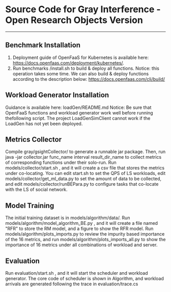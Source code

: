 # Source Code for Gray Interference - Open Research Objects Version
---
## Benchmark Installation
1. Deployment guide of OpenFaaS for Kubernetes is available here: https://docs.openfaas.com/deployment/kubernetes/.
2. Run benchmarks /install.sh to build & deploy all functions.
Notice: this operation takes some time.
We can also build & deploy functions according to the description below: https://docs.openfaas.com/cli/build/

## Workload Generator Installation
Guidance is available here: loadGen/README.md
Notice: Be sure that OpenFaaS functions and workload generator work well before running thefollowing script. The project LoadGenSimClient cannot work if the LoadGen has not yet been deployed.

## Metrics Collector
Compile gray/gsightCollector/ to generate a runnable jar package. Then, run java -jar collector.jar func_name interval result_dir_name to collect metrics of corresponding functions under their solo-run. Run models/collector/start.sh , and it will create a csv file that stores the metrics under co-locating. You can edit start.sh to set the QPS of LS workloads, edit models/collector/get_ml_data.py to set the amount of data to be collected, and edit models/collector/runBEPara.py to configure tasks that co-locate with the LS of social network.

## Model Training
The initial training dataset is in models/algorithm/data/. Run models/algorithm/model_algorithm_BE.py , and it will create a file named "RFR" to store the RM model, and a figure to show the RFR model.
Run models/algorithm/plots_imports.py to review the impurity based importance of the 16 metrics, and run models/algorithm/plots_imports_all.py to show the importance of 16 metrics under all combinations of workload and server.

## Evaluation
Run evaluation/start.sh , and it will start the scheduler and workload generator. The core code of scheduler is shown in Algorithm, and workload arrivals are generated following the trace in evaluation/trace.cs